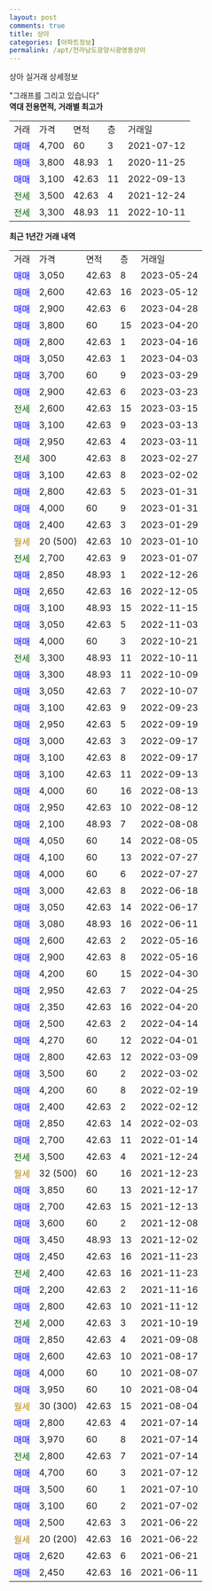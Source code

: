 ```yaml
---
layout: post
comments: true
title: 상아
categories: [아파트정보]
permalink: /apt/전라남도광양시광영동상아
---
```


상아 실거래 상세정보

<script type="text/javascript">
  google.charts.load('current', {'packages':['line', 'corechart']});
  google.charts.setOnLoadCallback(drawChart);

  function drawChart() {
    var data = new google.visualization.DataTable();
    data.addColumn('date', '거래일');
    data.addColumn('number', "매매");
    data.addColumn('number', "전세");
    data.addColumn('number', "전매");

    data.addRows([[new Date(Date.parse("2023-05-24")), 3050, null, null], [new Date(Date.parse("2023-05-12")), 2600, null, null], [new Date(Date.parse("2023-04-28")), 2900, null, null], [new Date(Date.parse("2023-04-20")), 3800, null, null], [new Date(Date.parse("2023-04-16")), 2800, null, null], [new Date(Date.parse("2023-04-03")), 3050, null, null], [new Date(Date.parse("2023-03-29")), 3700, null, null], [new Date(Date.parse("2023-03-23")), 2900, null, null], [new Date(Date.parse("2023-03-15")), null, 2600, null], [new Date(Date.parse("2023-03-13")), 3100, null, null], [new Date(Date.parse("2023-03-11")), 2950, null, null], [new Date(Date.parse("2023-02-27")), null, 300, null], [new Date(Date.parse("2023-02-02")), 3100, null, null], [new Date(Date.parse("2023-01-31")), 2800, null, null], [new Date(Date.parse("2023-01-31")), 4000, null, null], [new Date(Date.parse("2023-01-29")), 2400, null, null], [new Date(Date.parse("2023-01-10")), null, null, null], [new Date(Date.parse("2023-01-07")), null, 2700, null], [new Date(Date.parse("2022-12-26")), 2850, null, null], [new Date(Date.parse("2022-12-05")), 2650, null, null], [new Date(Date.parse("2022-11-15")), 3100, null, null], [new Date(Date.parse("2022-11-03")), 3050, null, null], [new Date(Date.parse("2022-10-21")), 4000, null, null], [new Date(Date.parse("2022-10-11")), null, 3300, null], [new Date(Date.parse("2022-10-09")), 3300, null, null], [new Date(Date.parse("2022-10-07")), 3050, null, null], [new Date(Date.parse("2022-09-23")), 3100, null, null], [new Date(Date.parse("2022-09-19")), 2950, null, null], [new Date(Date.parse("2022-09-17")), 3000, null, null], [new Date(Date.parse("2022-09-17")), 3100, null, null], [new Date(Date.parse("2022-09-13")), 3100, null, null], [new Date(Date.parse("2022-08-13")), 4000, null, null], [new Date(Date.parse("2022-08-12")), 2950, null, null], [new Date(Date.parse("2022-08-08")), 2100, null, null], [new Date(Date.parse("2022-08-05")), 4050, null, null], [new Date(Date.parse("2022-07-27")), 4100, null, null], [new Date(Date.parse("2022-07-27")), 4000, null, null], [new Date(Date.parse("2022-06-18")), 3000, null, null], [new Date(Date.parse("2022-06-17")), 3050, null, null], [new Date(Date.parse("2022-06-11")), 3080, null, null], [new Date(Date.parse("2022-05-16")), 2600, null, null], [new Date(Date.parse("2022-05-16")), 2900, null, null], [new Date(Date.parse("2022-04-30")), 4200, null, null], [new Date(Date.parse("2022-04-25")), 2950, null, null], [new Date(Date.parse("2022-04-20")), 2350, null, null], [new Date(Date.parse("2022-04-14")), 2500, null, null], [new Date(Date.parse("2022-04-01")), 4270, null, null], [new Date(Date.parse("2022-03-09")), 2800, null, null], [new Date(Date.parse("2022-03-02")), 3500, null, null], [new Date(Date.parse("2022-02-19")), 4200, null, null], [new Date(Date.parse("2022-02-12")), 2400, null, null], [new Date(Date.parse("2022-02-03")), 2850, null, null], [new Date(Date.parse("2022-01-14")), 2700, null, null], [new Date(Date.parse("2021-12-24")), null, 3500, null], [new Date(Date.parse("2021-12-23")), null, null, null], [new Date(Date.parse("2021-12-17")), 3850, null, null], [new Date(Date.parse("2021-12-13")), 2700, null, null], [new Date(Date.parse("2021-12-08")), 3600, null, null], [new Date(Date.parse("2021-12-02")), 3450, null, null], [new Date(Date.parse("2021-11-23")), 2450, null, null], [new Date(Date.parse("2021-11-23")), null, 2400, null], [new Date(Date.parse("2021-11-16")), 2200, null, null], [new Date(Date.parse("2021-11-12")), 2800, null, null], [new Date(Date.parse("2021-10-19")), null, 2000, null], [new Date(Date.parse("2021-09-08")), 2850, null, null], [new Date(Date.parse("2021-08-17")), 2600, null, null], [new Date(Date.parse("2021-08-07")), 4000, null, null], [new Date(Date.parse("2021-08-04")), 3950, null, null], [new Date(Date.parse("2021-08-04")), null, null, null], [new Date(Date.parse("2021-07-14")), 2800, null, null], [new Date(Date.parse("2021-07-14")), 3970, null, null], [new Date(Date.parse("2021-07-14")), null, 2800, null], [new Date(Date.parse("2021-07-12")), 4700, null, null], [new Date(Date.parse("2021-07-10")), 3500, null, null], [new Date(Date.parse("2021-07-02")), 3100, null, null], [new Date(Date.parse("2021-06-22")), 2500, null, null], [new Date(Date.parse("2021-06-22")), null, null, null], [new Date(Date.parse("2021-06-21")), 2620, null, null], [new Date(Date.parse("2021-06-11")), 2450, null, null]]);

    var options = {
      hAxis: {
        format: 'yyyy/MM/dd'
      },    
      lineWidth: 0,
      pointsVisible: true,    
      title: '최근 1년간 유형별 실거래가 분포',
      legend: { position: 'bottom' }
    };

    var formatter = new google.visualization.NumberFormat({pattern:'###,###'} );
    formatter.format(data, 1);
    formatter.format(data, 2);
    
    setTimeout(function() {
        var chart = new google.visualization.LineChart(document.getElementById('columnchart_material'));
        chart.draw(data, (options));
        document.getElementById('loading').style.display = 'none';
    }, 200);
  }
</script>


<div id="loading" style="z-index:20; display: block; margin-left: 0px">"그래프를 그리고 있습니다"</div>
<div id="columnchart_material" style="width: 95%; margin-left: 0px; display: block"></div>
<!-- contents start -->
<b>역대 전용면적, 거래별 최고가</b>
<table class="sortable">
    <tr>
      <td>거래</td>
      <td>가격</td>
      <td>면적</td>
      <td>층</td>
      <td>거래일</td>
    </tr>
        <tr>
          <td><a style="color: blue">매매</a></td>
          <td>4,700</td>
          <td>60</td>
          <td>3</td>
          <td>2021-07-12</td>
        </tr>            <tr>
          <td><a style="color: blue">매매</a></td>
          <td>3,800</td>
          <td>48.93</td>
          <td>1</td>
          <td>2020-11-25</td>
        </tr>            <tr>
          <td><a style="color: blue">매매</a></td>
          <td>3,100</td>
          <td>42.63</td>
          <td>11</td>
          <td>2022-09-13</td>
        </tr>        
        <tr>
              <td><a style="color: darkgreen">전세</a></td>
              <td>3,500</td>
              <td>42.63</td>
              <td>4</td>
              <td>2021-12-24</td>
            </tr>            <tr>
              <td><a style="color: darkgreen">전세</a></td>
              <td>3,300</td>
              <td>48.93</td>
              <td>11</td>
              <td>2022-10-11</td>
            </tr>        
    
</table>

<b>최근 1년간 거래 내역</b>

<table class="sortable">
    <tr>
      <td>거래</td>
      <td>가격</td>
      <td>면적</td>
      <td>층</td>
      <td>거래일</td>
    </tr>
    <tr>
      <td><a style="color: blue">매매</a></td>
      <td>3,050</td>
      <td>42.63</td>
      <td>8</td>
      <td>2023-05-24</td>
    </tr>          <tr>
      <td><a style="color: blue">매매</a></td>
      <td>2,600</td>
      <td>42.63</td>
      <td>16</td>
      <td>2023-05-12</td>
    </tr>          <tr>
      <td><a style="color: blue">매매</a></td>
      <td>2,900</td>
      <td>42.63</td>
      <td>6</td>
      <td>2023-04-28</td>
    </tr>          <tr>
      <td><a style="color: blue">매매</a></td>
      <td>3,800</td>
      <td>60</td>
      <td>15</td>
      <td>2023-04-20</td>
    </tr>          <tr>
      <td><a style="color: blue">매매</a></td>
      <td>2,800</td>
      <td>42.63</td>
      <td>1</td>
      <td>2023-04-16</td>
    </tr>          <tr>
      <td><a style="color: blue">매매</a></td>
      <td>3,050</td>
      <td>42.63</td>
      <td>1</td>
      <td>2023-04-03</td>
    </tr>          <tr>
      <td><a style="color: blue">매매</a></td>
      <td>3,700</td>
      <td>60</td>
      <td>9</td>
      <td>2023-03-29</td>
    </tr>          <tr>
      <td><a style="color: blue">매매</a></td>
      <td>2,900</td>
      <td>42.63</td>
      <td>6</td>
      <td>2023-03-23</td>
    </tr>          <tr>
      <td><a style="color: darkgreen">전세</a></td>
      <td>2,600</td>
      <td>42.63</td>
      <td>15</td>
      <td>2023-03-15</td>
    </tr>          <tr>
      <td><a style="color: blue">매매</a></td>
      <td>3,100</td>
      <td>42.63</td>
      <td>9</td>
      <td>2023-03-13</td>
    </tr>          <tr>
      <td><a style="color: blue">매매</a></td>
      <td>2,950</td>
      <td>42.63</td>
      <td>4</td>
      <td>2023-03-11</td>
    </tr>          <tr>
      <td><a style="color: darkgreen">전세</a></td>
      <td>300</td>
      <td>42.63</td>
      <td>8</td>
      <td>2023-02-27</td>
    </tr>          <tr>
      <td><a style="color: blue">매매</a></td>
      <td>3,100</td>
      <td>42.63</td>
      <td>8</td>
      <td>2023-02-02</td>
    </tr>          <tr>
      <td><a style="color: blue">매매</a></td>
      <td>2,800</td>
      <td>42.63</td>
      <td>5</td>
      <td>2023-01-31</td>
    </tr>          <tr>
      <td><a style="color: blue">매매</a></td>
      <td>4,000</td>
      <td>60</td>
      <td>9</td>
      <td>2023-01-31</td>
    </tr>          <tr>
      <td><a style="color: blue">매매</a></td>
      <td>2,400</td>
      <td>42.63</td>
      <td>3</td>
      <td>2023-01-29</td>
    </tr>          <tr>
      <td><a style="color: darkgoldenrod">월세</a></td>
      <td>20 (500)</td>
      <td>42.63</td>
      <td>10</td>
      <td>2023-01-10</td>
    </tr>          <tr>
      <td><a style="color: darkgreen">전세</a></td>
      <td>2,700</td>
      <td>42.63</td>
      <td>9</td>
      <td>2023-01-07</td>
    </tr>          <tr>
      <td><a style="color: blue">매매</a></td>
      <td>2,850</td>
      <td>48.93</td>
      <td>1</td>
      <td>2022-12-26</td>
    </tr>          <tr>
      <td><a style="color: blue">매매</a></td>
      <td>2,650</td>
      <td>42.63</td>
      <td>16</td>
      <td>2022-12-05</td>
    </tr>          <tr>
      <td><a style="color: blue">매매</a></td>
      <td>3,100</td>
      <td>48.93</td>
      <td>15</td>
      <td>2022-11-15</td>
    </tr>          <tr>
      <td><a style="color: blue">매매</a></td>
      <td>3,050</td>
      <td>42.63</td>
      <td>5</td>
      <td>2022-11-03</td>
    </tr>          <tr>
      <td><a style="color: blue">매매</a></td>
      <td>4,000</td>
      <td>60</td>
      <td>3</td>
      <td>2022-10-21</td>
    </tr>          <tr>
      <td><a style="color: darkgreen">전세</a></td>
      <td>3,300</td>
      <td>48.93</td>
      <td>11</td>
      <td>2022-10-11</td>
    </tr>          <tr>
      <td><a style="color: blue">매매</a></td>
      <td>3,300</td>
      <td>48.93</td>
      <td>11</td>
      <td>2022-10-09</td>
    </tr>          <tr>
      <td><a style="color: blue">매매</a></td>
      <td>3,050</td>
      <td>42.63</td>
      <td>7</td>
      <td>2022-10-07</td>
    </tr>          <tr>
      <td><a style="color: blue">매매</a></td>
      <td>3,100</td>
      <td>42.63</td>
      <td>9</td>
      <td>2022-09-23</td>
    </tr>          <tr>
      <td><a style="color: blue">매매</a></td>
      <td>2,950</td>
      <td>42.63</td>
      <td>5</td>
      <td>2022-09-19</td>
    </tr>          <tr>
      <td><a style="color: blue">매매</a></td>
      <td>3,000</td>
      <td>42.63</td>
      <td>3</td>
      <td>2022-09-17</td>
    </tr>          <tr>
      <td><a style="color: blue">매매</a></td>
      <td>3,100</td>
      <td>42.63</td>
      <td>8</td>
      <td>2022-09-17</td>
    </tr>          <tr>
      <td><a style="color: blue">매매</a></td>
      <td>3,100</td>
      <td>42.63</td>
      <td>11</td>
      <td>2022-09-13</td>
    </tr>          <tr>
      <td><a style="color: blue">매매</a></td>
      <td>4,000</td>
      <td>60</td>
      <td>16</td>
      <td>2022-08-13</td>
    </tr>          <tr>
      <td><a style="color: blue">매매</a></td>
      <td>2,950</td>
      <td>42.63</td>
      <td>10</td>
      <td>2022-08-12</td>
    </tr>          <tr>
      <td><a style="color: blue">매매</a></td>
      <td>2,100</td>
      <td>48.93</td>
      <td>7</td>
      <td>2022-08-08</td>
    </tr>          <tr>
      <td><a style="color: blue">매매</a></td>
      <td>4,050</td>
      <td>60</td>
      <td>14</td>
      <td>2022-08-05</td>
    </tr>          <tr>
      <td><a style="color: blue">매매</a></td>
      <td>4,100</td>
      <td>60</td>
      <td>13</td>
      <td>2022-07-27</td>
    </tr>          <tr>
      <td><a style="color: blue">매매</a></td>
      <td>4,000</td>
      <td>60</td>
      <td>6</td>
      <td>2022-07-27</td>
    </tr>          <tr>
      <td><a style="color: blue">매매</a></td>
      <td>3,000</td>
      <td>42.63</td>
      <td>8</td>
      <td>2022-06-18</td>
    </tr>          <tr>
      <td><a style="color: blue">매매</a></td>
      <td>3,050</td>
      <td>42.63</td>
      <td>14</td>
      <td>2022-06-17</td>
    </tr>          <tr>
      <td><a style="color: blue">매매</a></td>
      <td>3,080</td>
      <td>48.93</td>
      <td>16</td>
      <td>2022-06-11</td>
    </tr>          <tr>
      <td><a style="color: blue">매매</a></td>
      <td>2,600</td>
      <td>42.63</td>
      <td>2</td>
      <td>2022-05-16</td>
    </tr>          <tr>
      <td><a style="color: blue">매매</a></td>
      <td>2,900</td>
      <td>42.63</td>
      <td>8</td>
      <td>2022-05-16</td>
    </tr>          <tr>
      <td><a style="color: blue">매매</a></td>
      <td>4,200</td>
      <td>60</td>
      <td>15</td>
      <td>2022-04-30</td>
    </tr>          <tr>
      <td><a style="color: blue">매매</a></td>
      <td>2,950</td>
      <td>42.63</td>
      <td>7</td>
      <td>2022-04-25</td>
    </tr>          <tr>
      <td><a style="color: blue">매매</a></td>
      <td>2,350</td>
      <td>42.63</td>
      <td>16</td>
      <td>2022-04-20</td>
    </tr>          <tr>
      <td><a style="color: blue">매매</a></td>
      <td>2,500</td>
      <td>42.63</td>
      <td>2</td>
      <td>2022-04-14</td>
    </tr>          <tr>
      <td><a style="color: blue">매매</a></td>
      <td>4,270</td>
      <td>60</td>
      <td>12</td>
      <td>2022-04-01</td>
    </tr>          <tr>
      <td><a style="color: blue">매매</a></td>
      <td>2,800</td>
      <td>42.63</td>
      <td>12</td>
      <td>2022-03-09</td>
    </tr>          <tr>
      <td><a style="color: blue">매매</a></td>
      <td>3,500</td>
      <td>60</td>
      <td>2</td>
      <td>2022-03-02</td>
    </tr>          <tr>
      <td><a style="color: blue">매매</a></td>
      <td>4,200</td>
      <td>60</td>
      <td>8</td>
      <td>2022-02-19</td>
    </tr>          <tr>
      <td><a style="color: blue">매매</a></td>
      <td>2,400</td>
      <td>42.63</td>
      <td>2</td>
      <td>2022-02-12</td>
    </tr>          <tr>
      <td><a style="color: blue">매매</a></td>
      <td>2,850</td>
      <td>42.63</td>
      <td>14</td>
      <td>2022-02-03</td>
    </tr>          <tr>
      <td><a style="color: blue">매매</a></td>
      <td>2,700</td>
      <td>42.63</td>
      <td>11</td>
      <td>2022-01-14</td>
    </tr>          <tr>
      <td><a style="color: darkgreen">전세</a></td>
      <td>3,500</td>
      <td>42.63</td>
      <td>4</td>
      <td>2021-12-24</td>
    </tr>          <tr>
      <td><a style="color: darkgoldenrod">월세</a></td>
      <td>32 (500)</td>
      <td>60</td>
      <td>16</td>
      <td>2021-12-23</td>
    </tr>          <tr>
      <td><a style="color: blue">매매</a></td>
      <td>3,850</td>
      <td>60</td>
      <td>13</td>
      <td>2021-12-17</td>
    </tr>          <tr>
      <td><a style="color: blue">매매</a></td>
      <td>2,700</td>
      <td>42.63</td>
      <td>15</td>
      <td>2021-12-13</td>
    </tr>          <tr>
      <td><a style="color: blue">매매</a></td>
      <td>3,600</td>
      <td>60</td>
      <td>2</td>
      <td>2021-12-08</td>
    </tr>          <tr>
      <td><a style="color: blue">매매</a></td>
      <td>3,450</td>
      <td>48.93</td>
      <td>13</td>
      <td>2021-12-02</td>
    </tr>          <tr>
      <td><a style="color: blue">매매</a></td>
      <td>2,450</td>
      <td>42.63</td>
      <td>16</td>
      <td>2021-11-23</td>
    </tr>          <tr>
      <td><a style="color: darkgreen">전세</a></td>
      <td>2,400</td>
      <td>42.63</td>
      <td>16</td>
      <td>2021-11-23</td>
    </tr>          <tr>
      <td><a style="color: blue">매매</a></td>
      <td>2,200</td>
      <td>42.63</td>
      <td>2</td>
      <td>2021-11-16</td>
    </tr>          <tr>
      <td><a style="color: blue">매매</a></td>
      <td>2,800</td>
      <td>42.63</td>
      <td>10</td>
      <td>2021-11-12</td>
    </tr>          <tr>
      <td><a style="color: darkgreen">전세</a></td>
      <td>2,000</td>
      <td>42.63</td>
      <td>3</td>
      <td>2021-10-19</td>
    </tr>          <tr>
      <td><a style="color: blue">매매</a></td>
      <td>2,850</td>
      <td>42.63</td>
      <td>4</td>
      <td>2021-09-08</td>
    </tr>          <tr>
      <td><a style="color: blue">매매</a></td>
      <td>2,600</td>
      <td>42.63</td>
      <td>10</td>
      <td>2021-08-17</td>
    </tr>          <tr>
      <td><a style="color: blue">매매</a></td>
      <td>4,000</td>
      <td>60</td>
      <td>10</td>
      <td>2021-08-07</td>
    </tr>          <tr>
      <td><a style="color: blue">매매</a></td>
      <td>3,950</td>
      <td>60</td>
      <td>10</td>
      <td>2021-08-04</td>
    </tr>          <tr>
      <td><a style="color: darkgoldenrod">월세</a></td>
      <td>30 (300)</td>
      <td>42.63</td>
      <td>15</td>
      <td>2021-08-04</td>
    </tr>          <tr>
      <td><a style="color: blue">매매</a></td>
      <td>2,800</td>
      <td>42.63</td>
      <td>4</td>
      <td>2021-07-14</td>
    </tr>          <tr>
      <td><a style="color: blue">매매</a></td>
      <td>3,970</td>
      <td>60</td>
      <td>8</td>
      <td>2021-07-14</td>
    </tr>          <tr>
      <td><a style="color: darkgreen">전세</a></td>
      <td>2,800</td>
      <td>42.63</td>
      <td>7</td>
      <td>2021-07-14</td>
    </tr>          <tr>
      <td><a style="color: blue">매매</a></td>
      <td>4,700</td>
      <td>60</td>
      <td>3</td>
      <td>2021-07-12</td>
    </tr>          <tr>
      <td><a style="color: blue">매매</a></td>
      <td>3,500</td>
      <td>60</td>
      <td>1</td>
      <td>2021-07-10</td>
    </tr>          <tr>
      <td><a style="color: blue">매매</a></td>
      <td>3,100</td>
      <td>60</td>
      <td>2</td>
      <td>2021-07-02</td>
    </tr>          <tr>
      <td><a style="color: blue">매매</a></td>
      <td>2,500</td>
      <td>42.63</td>
      <td>3</td>
      <td>2021-06-22</td>
    </tr>          <tr>
      <td><a style="color: darkgoldenrod">월세</a></td>
      <td>20 (200)</td>
      <td>42.63</td>
      <td>16</td>
      <td>2021-06-22</td>
    </tr>          <tr>
      <td><a style="color: blue">매매</a></td>
      <td>2,620</td>
      <td>42.63</td>
      <td>6</td>
      <td>2021-06-21</td>
    </tr>          <tr>
      <td><a style="color: blue">매매</a></td>
      <td>2,450</td>
      <td>42.63</td>
      <td>16</td>
      <td>2021-06-11</td>
    </tr>      </table>
<!-- contents end -->    

